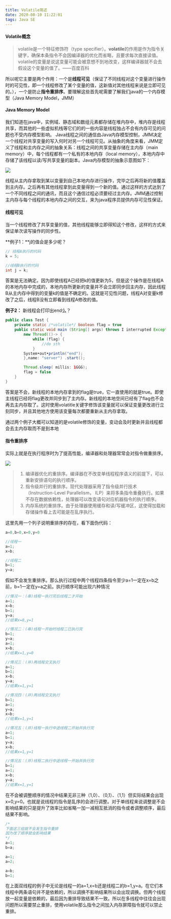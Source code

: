 ```yaml
---
title: Volatile简述
date: 2020-08-10 11:22:01
tags: Java SE
---
```


#### Volatile概念

>volatile是一个特征修饰符（type specifier）。**volatile**的作用是作为指令关键字，确保本条指令不会因编译器的优化而省略，且要求每次直接读值。volatile的变量是说这变量可能会被意想不到地改<!--more-->变，这样编译器就不会去假设这个变量的值了。——百度百科

所以呢它主要是两个作用：一个是**线程可见**（保证了不同线程对这个变量进行操作时的可见性，即一个线程修改了某个变量的值，这新值对其他线程来说是立即可见的。），一个是防止**指令重排序**。要理解这些首先呢需要了解我们java的一个内存模型（Java Memory Model，JMM）



#### Java Memory Model

我们知道在java中，实例域、静态域和数组元素都存储在堆内存中，堆内存是线程共享，而其他的一些虚拟机栈等它们的的一些内容是线程独占不会有内存可见的问题也不受内存模型影响。
Java线程之间的通信由Java内存模型控制，JMM决定一个线程对共享变量的写入何时对另一个线程可见。从抽象的角度来看，JMM定义了线程和主内存之间的抽象关系：线程之间的共享变量存储在主内存（main memory）中，每个线程都有一个私有的本地内存（local memory），本地内存中存储了该线程以读/写共享变量的副本。Java内存模型的抽象示意图如下：

![](https://gitee.com/Jasper-zh/blogImage/raw/master/Volatile/JMM.png)

线程从主内存拿取到某以变量到自己本地内存进行操作，完毕之后再将新的值覆盖到主内存。之后再有其他线程拿到此变量得到一个新的值。通过这样的方式达到了一个不同线程之间的通讯，而且这个通信过程必须要经过主内存。JMM通过控制主内存与每个线程的本地内存之间的交互，来为java程序员提供内存可见性保证。



#### 线程可见

当一个线程修改了共享变量的值，其他线程能够立即得知这个修改，这样的方式来保证单次读写操作的同步性。

**例子1：**j的值会是多少呢？

```java
// 线程A执行的代码
k = 5;

//线程B执行的代码
int j = k;
```

答案是无法确定。因为即使线程A已经把k的值更新为5，但是这个操作是在线程A的本地内存中完成的，本地内存所更新的变量并不会立即同步回主内存，因此线程B从主内存中得到的变量k的值是不确定的。这就是可见性问题，线程A对变量k修改了之后，线程B没有立即看到线程A修改的值。

**例子2：** 新线程会打印出end么？

```java
public class Test {
	private static /*volatile*/ boolean flag = true
	public static void main (String[] args) throws I interrupted Exception {
		new Thread(()-> {
			while (flag) {
				//do sth
			}
		System•out•println("end");
		},name: "server") .start();

		Thread.sleep( millis: 1GGG);
		flag = false
	}
}
```

答案是不会，新线程的本地内存拿到的flag是true，它一直使用的就是true。即使主线程已经将flag更改并同步到了主内存。新线程的本地空间已经有了flag也不会再去主内存取了。这时使用volatitle关键字修饰该变量就可以保证变量更改进行立刻同步，并且其他地方使用该变量每次都要重新从主内存拿取。

通过两个例子大概可以知道的是volatile修饰的变量，变动会及时更新并且线程都会去主内存取而不是到本地



#### 指令重排序

实际上就是在执行程序时为了提高性能，编译器和处理器常常会对指令做重排序。

![](https://gitee.com/Jasper-zh/blogImage/raw/master/Volatile/指令重排序.png)

>1. 编译器优化的重排序。编译器在不改变单线程程序语义的前提下，可以重新安排语句的执行顺序。
>2. 指令级并行的重排序。现代处理器采用了指令级并行技术（Instruction-Level Parallelism， ILP）来将多条指令重叠执行。如果不存在数据依赖性，处理器可以改变语句对应机器指令的执行顺序。
>3. 内存系统的重排序。由于处理器使用缓存和读/写缓冲区，这使得加载和存储操作看上去可能是在乱序执行。

这里先用一个列子说明重排序的存在，看下面伪代码：
```java
a=0,b=0,x=0,y=0    
```

```java
//线程一
a=1;
x=b;
```

```java
//线程二
b=1;
y=a;
```

假如不会发生重排序。那么执行过程中两个线程四条指令至少a=1一定在x=b之前，b=1一定在y=a之前。执行顺序可能出现六种情况

```java
//情况一：(串)线程一执行完后线程二才开始
a=1;
x=b;
b=1;
y=a;
//结果x=0,y=1

//情况二：(串)线程一开始时线程二已执行完
b=1;
y=a;
a=1;
x=b;
//结果x=1,y=0
```

```java
//情况三：(并)两线程交叉执行
a=1;
b=1;
x=b;
y=a;
//结果x=1,y=1

//情况四：(并)两线程交叉执行
b=1;
a=1;
y=a;
x=b;
//结果x=1,y=1

//情况五：(并)线程一执行中途线程二开始并执行完
a=1;
b=1;
y=a;
x=b;
//结果x=1,y=1

//情况五：(并)线程二执行中途线程一开始并执行完
b=1;
a=1;
x=b;
y=a;
//结果x=1,y=1
```

在不会被调整顺序的情况中结果无非三种（1,0）、（0,1）、（1,1）但实际结果会出现x=0,y=0。也就是说线程的指令是乱序的会进行调整。对于单线程来说调整是不会影响结果的只是提升了效率比如省略一加一减相互抵消的指令或者调整顺序，最后结果不影响。

```java
/*
下面这三组就不会发生指令重排
因为改了顺序就会影响结果
*/
a=1;
b=a;

a=1;
a=2;

a=b;
b=1;
```

在上面双线程的例子中无论是线程一的a=1,x=b还是线程二的b=1,y=a。在它们本线程中两条语句并不是依赖的，所以调换不影响结果所以会出现调换。但两个线程放一起变量是依赖的，最后因为重排导致结果不一致。所以在多线程中往往会出现问题所以需要禁止重排，使用volatile那么指令之间加入内存屏障指令就可以禁止重排。



